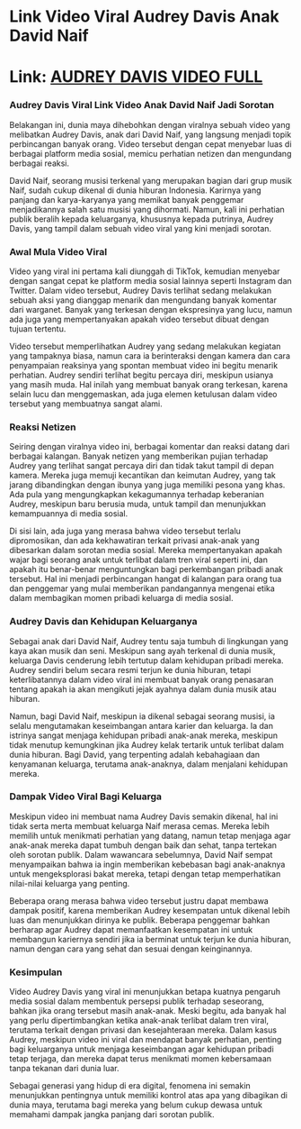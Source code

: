# Link Video Viral Audrey Davis Anak David Naif

# Link: [AUDREY DAVIS VIDEO FULL](https://nambanation.com/video-download/)

### Audrey Davis Viral Link Video Anak David Naif Jadi Sorotan

Belakangan ini, dunia maya dihebohkan dengan viralnya sebuah video yang melibatkan Audrey Davis, anak dari David Naif, yang langsung menjadi topik perbincangan banyak orang. Video tersebut dengan cepat menyebar luas di berbagai platform media sosial, memicu perhatian netizen dan mengundang berbagai reaksi.

David Naif, seorang musisi terkenal yang merupakan bagian dari grup musik Naif, sudah cukup dikenal di dunia hiburan Indonesia. Karirnya yang panjang dan karya-karyanya yang memikat banyak penggemar menjadikannya salah satu musisi yang dihormati. Namun, kali ini perhatian publik beralih kepada keluarganya, khususnya kepada putrinya, Audrey Davis, yang tampil dalam sebuah video viral yang kini menjadi sorotan.

### Awal Mula Video Viral

Video yang viral ini pertama kali diunggah di TikTok, kemudian menyebar dengan sangat cepat ke platform media sosial lainnya seperti Instagram dan Twitter. Dalam video tersebut, Audrey Davis terlihat sedang melakukan sebuah aksi yang dianggap menarik dan mengundang banyak komentar dari warganet. Banyak yang terkesan dengan ekspresinya yang lucu, namun ada juga yang mempertanyakan apakah video tersebut dibuat dengan tujuan tertentu.

Video tersebut memperlihatkan Audrey yang sedang melakukan kegiatan yang tampaknya biasa, namun cara ia berinteraksi dengan kamera dan cara penyampaian reaksinya yang spontan membuat video ini begitu menarik perhatian. Audrey sendiri terlihat begitu percaya diri, meskipun usianya yang masih muda. Hal inilah yang membuat banyak orang terkesan, karena selain lucu dan menggemaskan, ada juga elemen ketulusan dalam video tersebut yang membuatnya sangat alami.

### Reaksi Netizen

Seiring dengan viralnya video ini, berbagai komentar dan reaksi datang dari berbagai kalangan. Banyak netizen yang memberikan pujian terhadap Audrey yang terlihat sangat percaya diri dan tidak takut tampil di depan kamera. Mereka juga memuji kecantikan dan keimutan Audrey, yang tak jarang dibandingkan dengan ibunya yang juga memiliki pesona yang khas. Ada pula yang mengungkapkan kekagumannya terhadap keberanian Audrey, meskipun baru berusia muda, untuk tampil dan menunjukkan kemampuannya di media sosial.

Di sisi lain, ada juga yang merasa bahwa video tersebut terlalu dipromosikan, dan ada kekhawatiran terkait privasi anak-anak yang dibesarkan dalam sorotan media sosial. Mereka mempertanyakan apakah wajar bagi seorang anak untuk terlibat dalam tren viral seperti ini, dan apakah itu benar-benar menguntungkan bagi perkembangan pribadi anak tersebut. Hal ini menjadi perbincangan hangat di kalangan para orang tua dan penggemar yang mulai memberikan pandangannya mengenai etika dalam membagikan momen pribadi keluarga di media sosial.

### Audrey Davis dan Kehidupan Keluarganya

Sebagai anak dari David Naif, Audrey tentu saja tumbuh di lingkungan yang kaya akan musik dan seni. Meskipun sang ayah terkenal di dunia musik, keluarga Davis cenderung lebih tertutup dalam kehidupan pribadi mereka. Audrey sendiri belum secara resmi terjun ke dunia hiburan, tetapi keterlibatannya dalam video viral ini membuat banyak orang penasaran tentang apakah ia akan mengikuti jejak ayahnya dalam dunia musik atau hiburan.

Namun, bagi David Naif, meskipun ia dikenal sebagai seorang musisi, ia selalu mengutamakan keseimbangan antara karier dan keluarga. Ia dan istrinya sangat menjaga kehidupan pribadi anak-anak mereka, meskipun tidak menutup kemungkinan jika Audrey kelak tertarik untuk terlibat dalam dunia hiburan. Bagi David, yang terpenting adalah kebahagiaan dan kenyamanan keluarga, terutama anak-anaknya, dalam menjalani kehidupan mereka.

### Dampak Video Viral Bagi Keluarga

Meskipun video ini membuat nama Audrey Davis semakin dikenal, hal ini tidak serta merta membuat keluarga Naif merasa cemas. Mereka lebih memilih untuk menikmati perhatian yang datang, namun tetap menjaga agar anak-anak mereka dapat tumbuh dengan baik dan sehat, tanpa tertekan oleh sorotan publik. Dalam wawancara sebelumnya, David Naif sempat menyampaikan bahwa ia ingin memberikan kebebasan bagi anak-anaknya untuk mengeksplorasi bakat mereka, tetapi dengan tetap memperhatikan nilai-nilai keluarga yang penting.

Beberapa orang merasa bahwa video tersebut justru dapat membawa dampak positif, karena memberikan Audrey kesempatan untuk dikenal lebih luas dan menunjukkan dirinya ke publik. Beberapa penggemar bahkan berharap agar Audrey dapat memanfaatkan kesempatan ini untuk membangun kariernya sendiri jika ia berminat untuk terjun ke dunia hiburan, namun dengan cara yang sehat dan sesuai dengan keinginannya.

### Kesimpulan

Video Audrey Davis yang viral ini menunjukkan betapa kuatnya pengaruh media sosial dalam membentuk persepsi publik terhadap seseorang, bahkan jika orang tersebut masih anak-anak. Meski begitu, ada banyak hal yang perlu dipertimbangkan ketika anak-anak terlibat dalam tren viral, terutama terkait dengan privasi dan kesejahteraan mereka. Dalam kasus Audrey, meskipun video ini viral dan mendapat banyak perhatian, penting bagi keluarganya untuk menjaga keseimbangan agar kehidupan pribadi tetap terjaga, dan mereka dapat terus menikmati momen kebersamaan tanpa tekanan dari dunia luar.

Sebagai generasi yang hidup di era digital, fenomena ini semakin menunjukkan pentingnya untuk memiliki kontrol atas apa yang dibagikan di dunia maya, terutama bagi mereka yang belum cukup dewasa untuk memahami dampak jangka panjang dari sorotan publik.
